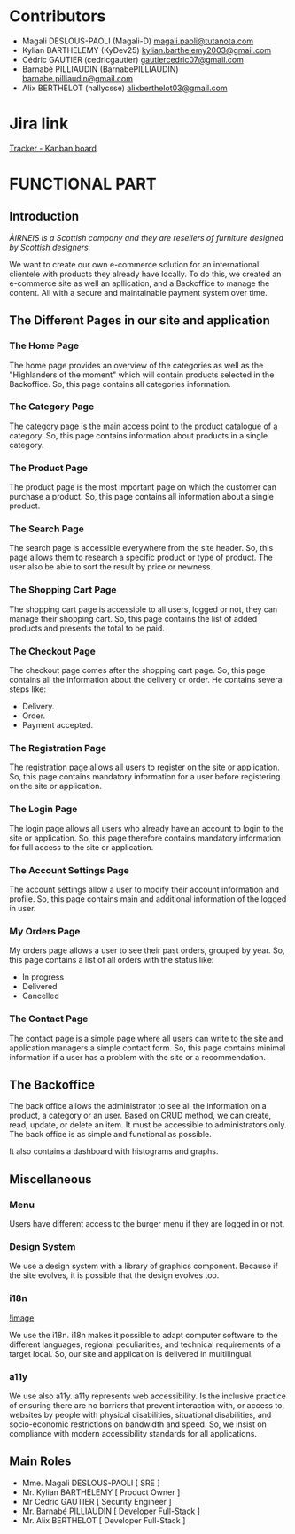 # Contributors

- Magali DESLOUS-PAOLI (Magali-D) <magali.paoli@tutanota.com>
- Kylian BARTHELEMY (KyDev25) <kylian.barthelemy2003@gmail.com>
- Cédric GAUTIER (cedricgautier) <gautiercedric07@gmail.com>
- Barnabé PILLIAUDIN (BarnabePILLIAUDIN) <barnabe.pilliaudin@gmail.com>
- Alix BERTHELOT (hallycsse) <alixberthelot03@gmail.com>

# Jira link

[Tracker - Kanban board](https://kylianbarthelemy.atlassian.net/jira/software/projects/AIRNEIS/boards/2)

# FUNCTIONAL PART

## Introduction

_ÀIRNEIS is a Scottish company and they are resellers of furniture designed by Scottish designers._

We want to create our own e-commerce solution for an international clientele with products they already have locally.
To do this, we created an e-commerce site as well an apllication, and a Backoffice to manage the content.
All with a secure and maintainable payment system over time.

## The Different Pages in our site and application

### The Home Page

The home page provides an overview of the categories as well as the "Highlanders of the moment" which will contain products selected in the Backoffice.
So, this page contains all categories information.

### The Category Page

The category page is the main access point to the product catalogue of a category.
So, this page contains information about products in a single category.

### The Product Page

The product page is the most important page on which the customer can purchase a product.
So, this page contains all information about a single product.

### The Search Page

The search page is accessible everywhere from the site header.
So, this page allows them to research a specific product or type of product. The user also be able to sort the result by price or newness.

### The Shopping Cart Page

The shopping cart page is accessible to all users, logged or not, they can manage their shopping cart.
So, this page contains the list of added products and presents the total to be paid.

### The Checkout Page

The checkout page comes after the shopping cart page.
So, this page contains all the information about the delivery or order.
He contains several steps like:

- Delivery.
- Order.
- Payment accepted.

### The Registration Page

The registration page allows all users to register on the site or application.
So, this page contains mandatory information for a user before registering on the site or application.

### The Login Page

The login page allows all users who already have an account to login to the site or application.
So, this page therefore contains mandatory information for full access to the site or application.

### The Account Settings Page

The account settings allow a user to modify their account information and profile.
So, this page contains main and additional information of the logged in user.

### My Orders Page

My orders page allows a user to see their past orders, grouped by year.
So, this page contains a list of all orders with the status like:

- In progress
- Delivered
- Cancelled

### The Contact Page

The contact page is a simple page where all users can write to the site and application managers a simple contact form.
So, this page contains minimal information if a user has a problem with the site or a recommendation.

## The Backoffice

The back office allows the administrator to see all the information on a product, a category or an user.
Based on CRUD method, we can create, read, update, or delete an item.
It must be accessible to administrators only.
The back office is as simple and functional as possible.

It also contains a dashboard with histograms and graphs.

## Miscellaneous

### Menu

Users have different access to the burger menu if they are logged in or not.

### Design System

We use a design system with a library of  graphics component.
Because if the site evolves, it is possible that the design evolves too.

### i18n

[!image](./docs/functional/i18n_Schema.png)

We use the i18n.
i18n makes it possible to adapt computer software to the different languages, regional peculiarities, and technical requirements of a target local.
So, our site and application is delivered in multilingual.

### a11y

We use also a11y.
a11y represents web accessibility.
Is the inclusive practice of ensuring there are no barriers that prevent interaction with, or access to, websites by people with physical disabilities, situational disabilities, and socio-economic restrictions on bandwidth and speed.
So, we insist on compliance with modern accessibility standards for all applications.

## Main Roles

- Mme. Magali DESLOUS-PAOLI [ SRE ]
- Mr. Kylian BARTHELEMY [ Product Owner ]
- Mr Cédric GAUTIER [ Security Engineer ]
- Mr. Barnabé PILLIAUDIN [ Developer Full-Stack ]
- Mr. Alix BERTHELOT [ Developer Full-Stack ]
